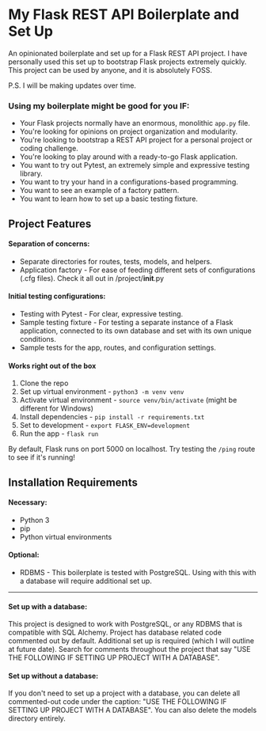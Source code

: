 # My Flask REST API Boilerplate and Set Up

An opinionated boilerplate and set up for a Flask REST API project. I have personally used this set up to bootstrap Flask projects extremely quickly. This project can be used by anyone, and it is absolutely FOSS.

P.S.  I will be making updates over time. 

### Using my boilerplate might be good for you IF:
- Your Flask projects normally have an enormous, monolithic `app.py` file.
- You're looking for opinions on project organization and modularity.
- You're looking to bootstrap a REST API project for a personal project or coding challenge.
- You're looking to play around with a ready-to-go Flask application.
- You want to try out Pytest, an extremely simple and expressive testing library.
- You want to try your hand in a configurations-based programming.
- You want to see an example of a factory pattern.
- You want to learn how to set up a basic testing fixture.

## Project Features

#### Separation of concerns:
- Separate directories for routes, tests, models, and helpers.
- Application factory - For ease of feeding different sets of configurations (.cfg files). Check it all out in /project/__init__.py

#### Initial testing configurations:
- Testing with Pytest - For clear, expressive testing.
- Sample testing fixture - For testing a separate instance of a Flask application, connected to its own database and set with its own unique conditions.
- Sample tests for the app, routes, and configuration settings.

#### Works right out of the box
1. Clone the repo
2. Set up virtual environment - `python3 -m venv venv`
3. Activate virtual environment - `source venv/bin/activate` (might be different for Windows)
4. Install dependencies - `pip install -r requirements.txt`
5. Set to development - `export FLASK_ENV=development`
6. Run the app - `flask run`

By default, Flask runs on port 5000 on localhost. Try testing the `/ping` route to see if it's running!

## Installation Requirements
#### Necessary:
- Python 3
- pip
- Python virtual environments

#### Optional:
- RDBMS - This boilerplate is tested with PostgreSQL. Using with this with a database will require additional set up.

------------



#### Set up with a database:
This project is designed to work with PostgreSQL, or any RDBMS that is compatible with SQL Alchemy. Project has database related code commented out by default. Additional set up is required (which I will outline at future date). Search for comments throughout the project that say "USE THE FOLLOWING IF SETTING UP PROJECT WITH A DATABASE".

#### Set up without a database:
If you don't need to set up a project with a database, you can delete all commented-out code under the caption: "USE THE FOLLOWING IF SETTING UP PROJECT WITH A DATABASE". You can also delete the models directory entirely. 
